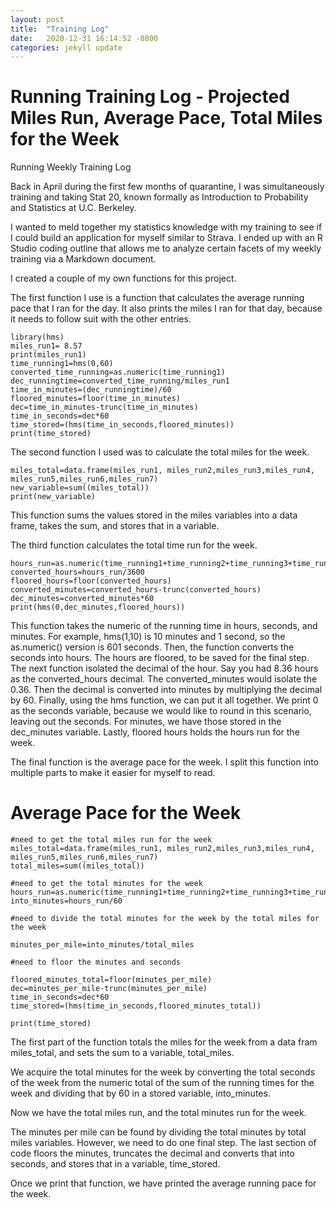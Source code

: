 ```yaml
---
layout: post
title:  "Training Log"
date:   2020-12-31 16:14:52 -0800
categories: jekyll update
---
```


# Running Training Log - Projected Miles Run, Average Pace, Total Miles for the Week
Running Weekly Training Log

Back in April during the first few months of quarantine, I was simultaneously training and taking Stat 20, known formally as Introduction to Probability and Statistics at U.C. Berkeley.

I wanted to meld together my statistics knowledge with my training to see if I could build an application for myself similar to Strava. I ended up with an R Studio coding outline that allows me to analyze certain facets of my weekly training via a Markdown document.


I created a couple of my own functions for this project. 


The first function I use is a function that calculates the average running pace that I ran for the day.
It also prints the miles I ran for that day, because it needs to follow suit with the other entries.

```{r}
library(hms)
miles_run1= 8.57
print(miles_run1)
time_running1=hms(0,60)
converted_time_running=as.numeric(time_running1)
dec_runningtime=converted_time_running/miles_run1
time_in_minutes=(dec_runningtime)/60
floored_minutes=floor(time_in_minutes)
dec=time_in_minutes-trunc(time_in_minutes)
time_in_seconds=dec*60
time_stored=(hms(time_in_seconds,floored_minutes))
print(time_stored)
```


The second function I used was to calculate the total miles for the week.

```{r}
miles_total=data.frame(miles_run1, miles_run2,miles_run3,miles_run4, miles_run5,miles_run6,miles_run7)
new_variable=sum((miles_total))
print(new_variable)
```

This function sums the values stored in the miles variables into a data frame, takes the sum, and stores that in a variable.

The third function calculates the total time run for the week.

```{r}
hours_run=as.numeric(time_running1+time_running2+time_running3+time_running4+time_running5+time_running6+time_running7)
converted_hours=hours_run/3600
floored_hours=floor(converted_hours)
converted_minutes=converted_hours-trunc(converted_hours)
dec_minutes=converted_minutes*60
print(hms(0,dec_minutes,floored_hours))
```

This function takes the numeric of the running time in hours, seconds, and minutes.
For example, hms(1,10) is 10 minutes and 1 second, so the as.numeric() version is 601 seconds. Then,
the function converts the seconds into hours. The hours are floored, to be saved for the final step.
The next function isolated the decimal of the hour. Say you had 8.36 hours as the converted_hours decimal.
The converted_minutes would isolate the 0.36.
Then the decimal is converted into minutes by multiplying the decimal by 60. Finally, using the hms function,
we can put it all together. We print 0 as the seconds variable, because we would like to round in this scenario,
leaving out the seconds. For minutes, we have those stored in the dec_minutes variable. Lastly, floored hours
holds the hours run for the week.

The final function is the average pace for the week. I split this function into multiple parts to
make it easier for myself to read.

# Average Pace for the Week

```{r}
#need to get the total miles run for the week
miles_total=data.frame(miles_run1, miles_run2,miles_run3,miles_run4, miles_run5,miles_run6,miles_run7)
total_miles=sum((miles_total))

#need to get the total minutes for the week
hours_run=as.numeric(time_running1+time_running2+time_running3+time_running4+time_running5+time_running6+time_running7)
into_minutes=hours_run/60

#need to divide the total minutes for the week by the total miles for the week

minutes_per_mile=into_minutes/total_miles

#need to floor the minutes and seconds

floored_minutes_total=floor(minutes_per_mile)
dec=minutes_per_mile-trunc(minutes_per_mile)
time_in_seconds=dec*60
time_stored=(hms(time_in_seconds,floored_minutes_total))

print(time_stored)
```

The first part of the function totals the miles for the week from a data fram miles_total, and sets the sum to a variable,
total_miles.

We acquire the total minutes for the week by converting the total seconds of
the week from the numeric total of the sum of the running times for the week
and dividing that by 60 in a stored variable, into_minutes.

Now we have the total miles run, and the total minutes run for the week.

The minutes per mile can be found by dividing the total minutes by total miles variables. However,
we need to do one final step. The last section of code floors the minutes, truncates the decimal and converts that into seconds,
and stores that in a variable, time_stored.

Once we print that function, we have printed the average running pace for the week.
